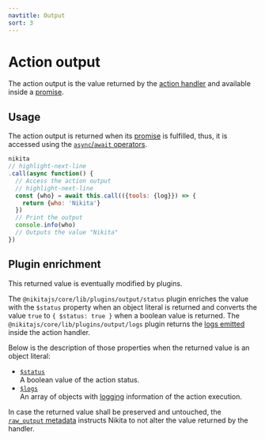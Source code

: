 ```yaml
---
navtitle: Output
sort: 3
---
```


# Action output

The action output is the value returned by the [action handler](/current/api/handler/) and available inside a [promise](/current/guide/promise/).

## Usage

The action output is returned when its [promise](/current/guide/promise/) is fulfilled, thus, it is accessed using the [`async`/`await` operators](https://nodejs.dev/learn/modern-asynchronous-javascript-with-async-and-await).

```js
nikita
// highlight-next-line
.call(async function() {
  // Access the action output
  // highlight-next-line
  const {who} = await this.call(({tools: {log}}) => {
    return {who: 'Nikita'}
  })
  // Print the output
  console.info(who)
  // Outputs the value "Nikita"
})
```

## Plugin enrichment

This returned value is eventually modified by plugins.

The `@nikitajs/core/lib/plugins/output/status` plugin enriches the value with the `$status` property when an object literal is returned and converts the value `true` to `{ $status: true }` when a boolean value is returned. The `@nikitajs/core/lib/plugins/output/logs` plugin returns the [logs emitted](/current/api/tools/log/) inside the action handler.

Below is the description of those properties when the returned value is an object literal:

- [`$status`](/current/api/output/status/)   
  A boolean value of the action status.
- [`$logs`](/current/api/output/logs/)   
  An array of objects with [logging](/current/guide/logging_debugging/) information of the action execution.

In case the returned value shall be preserved and untouched, the [`raw_output` metadata](/current/api/metadata/raw_output/) instructs Nikita to not alter the value returned by the handler.
